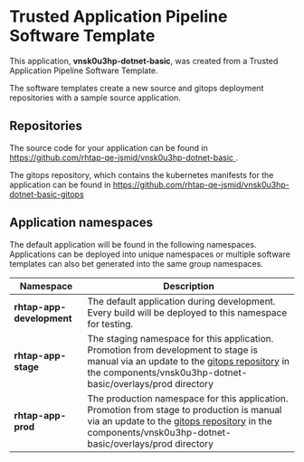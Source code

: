 # Trusted Application Pipeline Software Template

This application, **vnsk0u3hp-dotnet-basic**, was created from a Trusted Application Pipeline Software Template.

The software templates create a new source and gitops deployment repositories with a sample source application. 

## Repositories

The source code for your application can be found in [https://github.com/rhtap-qe-jsmid/vnsk0u3hp-dotnet-basic ](https://github.com/rhtap-qe-jsmid/vnsk0u3hp-dotnet-basic ).
 
The gitops repository, which contains the kubernetes manifests for the application can be found in 
[https://github.com/rhtap-qe-jsmid/vnsk0u3hp-dotnet-basic-gitops ](https://github.com/rhtap-qe-jsmid/vnsk0u3hp-dotnet-basic-gitops ) 

## Application namespaces 

The default application will be found in the following namespaces. Applications can be deployed into unique namespaces or multiple software templates can also bet generated into the same group namespaces.  

|  Namespace   |  Description   |  
| -------- | -------- |   
| **rhtap-app-development** | The default application during development. Every build will be deployed to this namespace for testing. | 
| **rhtap-app-stage** | The staging namespace for this application. Promotion from development to stage is manual via an update to the [gitops repository](https://github.com/rhtap-qe-jsmid/vnsk0u3hp-dotnet-basic-gitops ) in the components/vnsk0u3hp-dotnet-basic/overlays/prod directory |  
| **rhtap-app-prod** | The production namespace for this application. Promotion from stage to production is manual via an update to the [gitops repository](https://github.com/rhtap-qe-jsmid/vnsk0u3hp-dotnet-basic-gitops ) in the components/vnsk0u3hp-dotnet-basic/overlays/prod directory | 